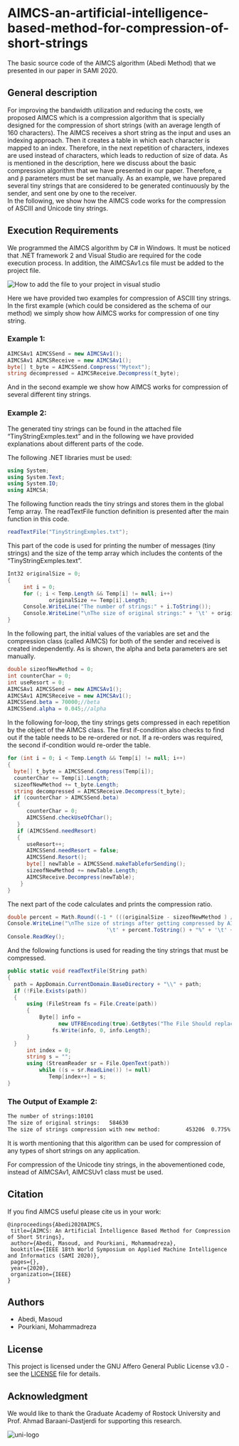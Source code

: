# AIMCS-an-artificial-intelligence-based-method-for-compression-of-short-strings
The basic source code of the AIMCS algorithm (Abedi Method) that we presented in our paper in SAMI 2020.

## General description 

For improving the bandwidth utilization and reducing the costs, we proposed AIMCS which is a compression algorithm that is specially designed for the compression of short strings (with an average length of 160 characters). The AIMCS receives a short string as the input and uses an indexing approach. Then it creates a table in which each character is mapped to an index. Therefore, in the next repetition of characters, indexes are used instead of characters, which leads to reduction of size of data. 
As is mentioned in the description, here we discuss about the basic compression algorithm that we have presented in our paper. Therefore, `α` and `β` parameters must be set manually. As an example, we have prepared several tiny strings that are considered to be generated continuously by the sender, and sent one by one to the receiver.   
In the following, we show how the AIMCS code works for the compression of ASCIII and Unicode tiny strings. 

## Execution Requirements
We programmed the AIMCS algorithm by C# in Windows. It must be noticed that .NET framework 2 and Visual Studio are required for the code execution process. In addition, the AIMCSAv1.cs file must be added to the project file.

![How to add the file to your project in visual studio](https://user-images.githubusercontent.com/64810541/81226768-a82f9a80-8feb-11ea-8847-7b1c1f7eb81d.jpg)

Here we have provided two examples for compression of ASCIII tiny strings. In the first example (which could be considered as the schema of our method) we simply show how AIMCS works for compression of one tiny string.

### Example 1:

```cs
AIMCSAv1 AIMCSSend = new AIMCSAv1();
AIMCSAv1 AIMCSReceive = new AIMCSAv1();
byte[] t_byte = AIMCSSend.Compress("Mytext");
string decompressed = AIMCSReceive.Decompress(t_byte);
```


And in the second example we show how AIMCS works for compression of several different tiny strings. 

### Example 2:

The generated tiny strings can be found in the attached file “TinyStringExmples.text” and in the following we have provided explanations about different parts of the code. 

The following .NET libraries must be used:
```cs
using System;
using System.Text;
using System.IO;
using AIMCSA; 
```
The following function reads the tiny strings and stores them in the global Temp array. The readTextFile function definition is presented after the main function in this code. 
```cs
readTextFile("TinyStringExmples.txt");
```
This part of the code is used for printing the number of messages (tiny strings) and the size of the temp array which includes the contents of the “TinyStringExmples.text”.
```cs
Int32 originalSize = 0;
{
     int i = 0;
     for (; i < Temp.Length && Temp[i] != null; i++)
             originalSize += Temp[i].Length;
     Console.WriteLine("The number of strings:" + i.ToString());
     Console.WriteLine("\nThe size of original strings:" + '\t' + originalSize.ToString());
}
```
In the following part, the initial values of the variables are set and the compression class (called AIMCS) for both of the sender and received is created independently. As is shown, the alpha and beta parameters are set manually.  
```cs
double sizeofNewMethod = 0;
int counterChar = 0;
int useResort = 0;
AIMCSAv1 AIMCSSend = new AIMCSAv1();
AIMCSAv1 AIMCSReceive = new AIMCSAv1();
AIMCSSend.beta = 70000;//beta
AIMCSSend.alpha = 0.045;//alpha
 ```
In the following for-loop, the tiny strings gets compressed in each repetition by the object of the AIMCS class. The first if-condition also checks to find out if the table needs to be re-ordered or not. If a re-orders was required, the second if-condition would re-order the table.  
 ```cs
for (int i = 0; i < Temp.Length && Temp[i] != null; i++)
{
   byte[] t_byte = AIMCSSend.Compress(Temp[i]);
   counterChar += Temp[i].Length;
   sizeofNewMethod += t_byte.Length;
   string decompressed = AIMCSReceive.Decompress(t_byte);
   if (counterChar > AIMCSSend.beta)
    {
       counterChar = 0;
       AIMCSSend.checkUseOfChar();
    }
    if (AIMCSSend.needResort)
    {
       useResort++;
       AIMCSSend.needResort = false;
       AIMCSSend.Resort();
       byte[] newTable = AIMCSSend.makeTableforSending();
       sizeofNewMethod += newTable.Length;
       AIMCSReceive.Decompress(newTable);
     }
}
 ```
 
The next part of the code calculates and prints the compression ratio. 
  ```cs
double percent = Math.Round((-1 * (((originalSize - sizeofNewMethod ) / originalSize) - 1)), 3);
Console.WriteLine("\nThe size of strings after getting compressed by AIMCS:" + '\t' + (sizeofNewMethod).ToString() +
                                 '\t' + percent.ToString() + "%" + '\t' + "Sort=" + useResort.ToString());         
Console.ReadKey();
 ```

And the following functions is used for reading the tiny strings that must be compressed.  
 ```cs
public static void readTextFile(String path)
{
   path = AppDomain.CurrentDomain.BaseDirectory + "\\" + path;
   if (!File.Exists(path))
   {
       using (FileStream fs = File.Create(path))
       {
           Byte[] info =
                 new UTF8Encoding(true).GetBytes("The File Should replace this file.");
               fs.Write(info, 0, info.Length);
       }
   }
       int index = 0;
       string s = "";
       using (StreamReader sr = File.OpenText(path))
           while ((s = sr.ReadLine()) != null)
              Temp[index++] = s;
}
 ``` 
 ### The Output of Example 2:
 ```cmd
The number of strings:10101
The size of original strings:   584630
The size of strings compression with new method:        453206  0.775%  Sort=6
 ```   

It is worth mentioning that this algorithm can be used for compression of any types of short strings on any application.

For compression of the Unicode tiny strings, in the abovementioned code, instead of AIMCSAv1, AIMCSUv1 class must be used. 



## Citation
If you find AIMCS useful please cite us in your work:
 ```
@inproceedings{Abedi2020AIMCS,
  title={AIMCS: An Artificial Intelligence Based Method for Compression of Short Strings},
  author={Abedi, Masoud, and Pourkiani, Mohammadreza},
  booktitle={IEEE 18th World Symposium on Applied Machine Intelligence and Informatics (SAMI 2020)},
  pages={},
  year={2020},
  organization={IEEE}
}
 ```  
## Authors

 - Abedi, Masoud 
 - Pourkiani, Mohammadreza 
 
 ## License
 
 This project is licensed under the GNU Affero General Public License v3.0  - see the [LICENSE](https://github.com/MasoudAbedi/AIMCS-an-artificial-intelligence-based-method-for-compression-of-short-strings/blob/master/LICENSE) file for details.

## Acknowledgment

We would like to thank the Graduate Academy of Rostock University and Prof. Ahmad Baraani-Dastjerdi for supporting this research. 

![uni-logo](https://user-images.githubusercontent.com/64810541/81230695-43c40980-8ff2-11ea-8b3b-8b9e89388047.png)

